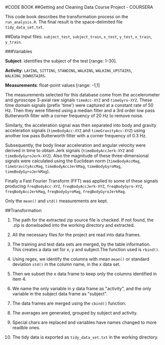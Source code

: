 #CODE BOOK
##Getting and Cleaning Data Course Project - COURSERA

This code book describes the transformation process on the `run_analysis.R`.
The final result is the space-delimited file `tidy_data_set.txt`.

##Data
Input files: `subject_test`, `subject_train`, `x_test`, `y_test`, `x_train`, `y_train`.

###Variables

__Subject__: identifies the subject of the test [range: 1-30].

__Activity__: `LAYING`, `SITTING`, `STANDING`, `WALKING`, `WALKING_UPSTAIRS`, `WALKING_DOWNSTAIRS`.

__Measurements__: float-point values [range: -1,1]

The measurements selected for this database come from the accelerometer and gyroscope 3-axial raw signals `timeAcc-XYZ` and `timeGyro-XYZ`. 
These time domain signals (prefix 'time') were captured at a constant rate of 50 Hz. 
Then they were filtered using a median filter and a 3rd order low pass Butterworth filter with a corner frequency of 20 Hz to remove noise. 

Similarly, the acceleration signal was then separated into body and gravity acceleration signals (`timeBodyAcc-XYZ` and `timeGravityAcc-XYZ`) using 
another low pass Butterworth filter with a corner frequency of 0.3 Hz. 

Subsequently, the body linear acceleration and angular velocity were derived in time to obtain Jerk signals (`timeBodyAccJerk-XYZ` and 
`timeBodyGyroJerk-XYZ`). Also the magnitude of these three-dimensional signals were calculated using the Euclidean norm (`timeBodyAccMag`, 
`timeGravityAccMag`, `timeBodyAccJerkMag`, `timeBodyGyroMag`, `timeBodyGyroJerkMag`). 

Finally a Fast Fourier Transform (FFT) was applied to some of these signals producing `freqBodyAcc-XYZ`, `freqBodyAccJerk-XYZ`, `freqBodyGyro-XYZ`, 
`freqBodyAccJerkMag`, `freqBodyGyroMag`, `freqBodyGyroJerkMag`.

Only the `mean()` and `std()` measurements are kept.


##Transformation
1. The path for the extracted zip source file is checked. If not found, the .zip is donwloaded into the working directory and extracted.

2. All the necessary files for the project are read into data frames. 
	
3. The training and test data sets are merged, by the table information. This creates a data set for x, y and subject.The function used is `rbind()`.
	
4. Using regex, we identify the columns with mean `mean()` or standard deviation `std()` in the column name, in the x data set.

5. Then we subset the x data frame to keep only the columns identified in item 4.

6. We name the only variable in y data frame as "activity", and the only variable in the subject data frame as "subject".

7. The data frames are merged using the `cbind()` function. 

8. The averages are generated, grouped by subject and activity.

9. Special chars are replaced and variables have names changed to more readble ones.

10. The tidy data is exported as `tidy_data_set.txt` in the working directory.